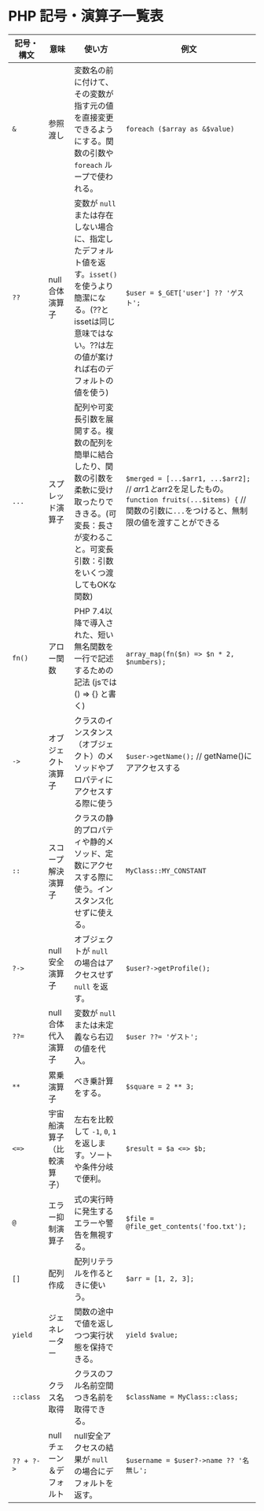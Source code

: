 # PHP 記号・演算子一覧表

| 記号・構文 | 意味                       | 使い方                                                                                                            | 例文                                     |
| ---------- | -------------------------- | ----------------------------------------------------------------------------------------------------------------- | ---------------------------------------- |
| `&`        | 参照渡し                   | 変数名の前に付けて、その変数が指す元の値を直接変更できるようにする。関数の引数や `foreach` ループで使われる。 | `foreach ($array as &$value)`            |
| `??`       | null合体演算子             | 変数が `null` または存在しない場合に、指定したデフォルト値を返す。`isset()` を使うより簡潔になる。(??とissetは同じ意味ではない。??は左の値が案ければ右のデフォルトの値を使う)              | `$user = $_GET['user'] ?? 'ゲスト';`     |
| `...`      | スプレッド演算子           | 配列や可変長引数を展開する。複数の配列を簡単に結合したり、関数の引数を柔軟に受け取ったりでききる。(可変長：長さが変わること。可変長引数：引数をいくつ渡してもOKな関数)             | `$merged = [...$arr1, ...$arr2];` // $arr1と$arr2を足したもの。 <br> `function fruits(...$items) {` // 関数の引数に`...`をつけると、無制限の値を渡すことができる     |
| `fn()`     | アロー関数                 | PHP 7.4以降で導入された、短い無名関数を一行で記述するための記法  (jsでは() => {} と書く)                                           | `array_map(fn($n) => $n * 2, $numbers);` |
| `->`       | オブジェクト演算子         | クラスのインスタンス（オブジェクト）のメソッドやプロパティにアクセスする際に使う                            | `$user->getName();` // getName()にアアクセスする                      |
| `::`       | スコープ解決演算子         | クラスの静的プロパティや静的メソッド、定数にアクセスする際に使う。インスタンス化せずに使える。             | `MyClass::MY_CONSTANT`                   |
| `?->`      | null安全演算子             | オブジェクトが `null` の場合はアクセスせず `null` を返す。                                                    | `$user?->getProfile();`                  |
| `??=`      | null合体代入演算子         | 変数が `null` または未定義なら右辺の値を代入。                                                              | `$user ??= 'ゲスト';`                    |
| `**`       | 累乗演算子                 | べき乗計算をする。                                                                                             | `$square = 2 ** 3;`                      |
| `<=>`      | 宇宙船演算子（比較演算子） | 左右を比較して `-1`, `0`, `1` を返します。ソートや条件分岐で便利。                                                | `$result = $a <=> $b;`                   |
| `@`        | エラー抑制演算子           | 式の実行時に発生するエラーや警告を無視する。                                                                 | `$file = @file_get_contents('foo.txt');` |
| `[]`       | 配列作成                   | 配列リテラルを作るときに使いう。                                                                                | `$arr = [1, 2, 3];`                      |
| `yield`    | ジェネレーター             | 関数の途中で値を返しつつ実行状態を保持できる。                                                                  | `yield $value;`                          |
| `::class`  | クラス名取得               | クラスのフル名前空間つき名前を取得できる。                                                                      | `$className = MyClass::class;`           |
| `?? + ?->` | nullチェーン＆デフォルト   | null安全アクセスの結果が `null` の場合にデフォルトを返す。                                                       | `$username = $user?->name ?? '名無し';`  |
